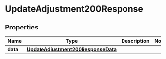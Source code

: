 

# UpdateAdjustment200Response


## Properties

| Name | Type | Description | Notes |
|------------ | ------------- | ------------- | -------------|
|**data** | [**UpdateAdjustment200ResponseData**](UpdateAdjustment200ResponseData.md) |  |  |



